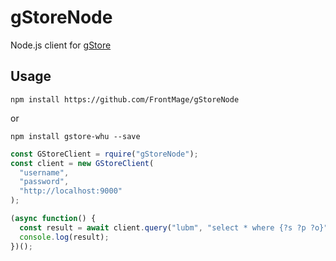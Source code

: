 # gStoreNode

Node.js client for [gStore](https://github.com/Caesar11/gStore)

## Usage

`npm install https://github.com/FrontMage/gStoreNode`

or

`npm install gstore-whu --save`

```javascript
const GStoreClient = rquire("gStoreNode");
const client = new GStoreClient(
  "username",
  "password",
  "http://localhost:9000"
);

(async function() {
  const result = await client.query("lubm", "select * where {?s ?p ?o}");
  console.log(result);
})();
```
